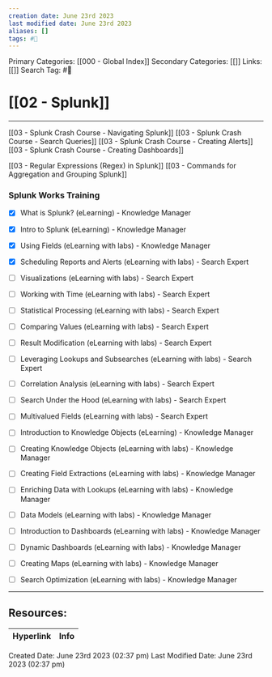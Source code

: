 ```yaml
---
creation date: June 23rd 2023
last modified date: June 23rd 2023
aliases: []
tags: #📖
---
```


Primary Categories: [[000 - Global Index]] 
Secondary Categories: [[]] 
Links: [[]] 
Search Tag: #📖  

# [[02 - Splunk]]  
---

[[03 - Splunk Crash Course - Navigating Splunk]]
[[03 - Splunk Crash Course - Search Queries]]
[[03 - Splunk Crash Course - Creating Alerts]]
[[03 - Splunk Crash Course - Creating Dashboards]]

[[03 - Regular Expressions (Regex) in Splunk]]
[[03 - Commands for Aggregation and Grouping Splunk]]

### Splunk Works Training
- [x] What is Splunk? (eLearning) - Knowledge Manager
- [x] Intro to Splunk (eLearning) - Knowledge Manager
- [x] Using Fields (eLearning with labs) - Knowledge Manager
- [x] Scheduling Reports and Alerts (eLearning with labs) - Search Expert
- [ ] Visualizations (eLearning with labs) - Search Expert
- [ ] Working with Time (eLearning with labs) - Search Expert
- [ ] Statistical Processing (eLearning with labs) - Search Expert
- [ ] Comparing Values (eLearning with labs) - Search Expert
- [ ] Result Modification (eLearning with labs) - Search Expert
- [ ] Leveraging Lookups and Subsearches (eLearning with labs) - Search Expert
- [ ] Correlation Analysis (eLearning with labs) - Search Expert
- [ ] Search Under the Hood (eLearning with labs) - Search Expert
- [ ] Multivalued Fields (eLearning with labs) - Search Expert
- [ ] Introduction to Knowledge Objects (eLearning) - Knowledge Manager
- [ ] Creating Knowledge Objects (eLearning with labs) - Knowledge Manager
- [ ] Creating Field Extractions (eLearning with labs) - Knowledge Manager
- [ ] Enriching Data with Lookups (eLearning with labs) - Knowledge Manager
- [ ] Data Models (eLearning with labs) - Knowledge Manager
- [ ] Introduction to Dashboards (eLearning with labs) - Knowledge Manager
- [ ] Dynamic Dashboards (eLearning with labs) - Knowledge Manager
- [ ] Creating Maps (eLearning with labs) - Knowledge Manager
- [ ] Search Optimization (eLearning with labs) - Knowledge Manager




___

## Resources:

| Hyperlink | Info |
| --------- | ---- |


Created Date: June 23rd 2023 (02:37 pm) 
Last Modified Date: June 23rd 2023 (02:37 pm)
